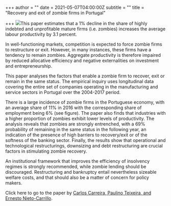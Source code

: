 +++
author = ""
date = 2021-05-07T04:00:00Z
subtitle = ""
title = "Recovery and exit of zombie firms in Portugal"

+++
![](/v1620397377/research_report/Graph_Share_of_Zombies_qfqe1z.tiff)This paper estimates that a 1% decline in the share of highly indebted and unprofitable mature firms (i.e. zombies) increases the average labour productivity by 3.1 percent.

In well-functioning markets, competition is expected to force zombie firms to restructure or exit. However, in many instances, these firms have a tendency to remain zombies. Aggregate productivity is therefore impaired by reduced allocative efficiency and negative externalities on investment and entrepreneurship.

This paper analyses the factors that enable a zombie firm to recover, exit or remain in the same status. The empirical inquiry uses longitudinal data covering the entire set of companies operating in the manufacturing and service sectors in Portugal over the 2004-2017 period.

There is a large incidence of zombie firms in the Portuguese economy, with an average share of 11% in 2016 with the corresponding share of employment being 6% (see figure). The paper also finds that industries with a higher proportion of zombies exhibit lower levels of productivity. The analysis reveals that zombies are strongly entrenched, with a 69% probability of remaining in the same status in the following year, an indication of the presence of high barriers to recovery/exit or of the softness of the banking sector. Finally, the results show that operational and technological restructurings, downsizing and debt restructuring are crucial factors in stimulating zombie recovery.

An institutional framework that improves the efficiency of insolvency regimes is strongly recommended, while zombie lending should be discouraged. Restructuring and bankruptcy entail nevertheless sizeable welfare costs, and that should also be a matter of concern for policy makers.

Click here to go to the paper by [Carlos Carreira, Paulino Teixeira, and Ernesto Nieto-Carrillo](https://www.springerprofessional.de/en/recovery-and-exit-of-zombie-firms-in-portugal/19065994).
